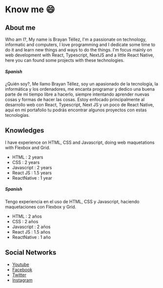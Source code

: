 # Know me 😄
## About me
Who am I?, My name is Brayan Téllez, I'm a passionate on technology, informatic and computers, I love programming and I dedicate some time to do it and learn new things and ways to do the things. I'm focus mainly on web development with React, Typescript, NextJS and a little React Native, here you can found some projects with these technologies. 

##### Spanish
¿Quién soy?, Me llamo Brayan Téllez, soy  un apasionado de la tecnología, la informática y los ordenadores, me encanta programar y dedico una buena parte de mi tiempo libre a hacerlo, siempre intentando aprender nuevas cosas y formas de hacer las cosas. Estoy enfocado principalmente al desarrollo web con React, Typescript, Next JS y un poco de React Native, aquí en mi portafolio tu podrás encontrar algunos proyectos con estas tecnologías.

## Knowledges
I have experience on HTML, CSS and Javascript, doing web maquetations with Flexbox and Grid.
- HTML : 2 years
- CSS : 2 years
- Javascript : 2 years
- React JS : 1.5 years
- ReactNative : 1 year

##### Spanish
Tengo experiencia en el uso de HTML, CSS y Javascript, haciendo maquetaciones con Flexbox y Grid.
- HTML : 2 años
- CSS : 2 años
- Javascript : 2 años
- React JS : 1.5 años
- ReactNative : 1 año

## Social Networks

- [Youtube](https://www.youtube.com/channel/UCewsVK6HkOKMRoxIPrlZwYw)
- [Facebook](https://www.facebook.com/Web-paso-a-paso-105191964720144)
- [Twitter](https://twitter.com/brayan_web)
- [Instagram](https://www.instagram.com/brayant948/)

<!--
**BrayanTCc83/BrayanTCc83** is a ✨ _special_ ✨ repository because its `README.md` (this file) appears on your GitHub profile.

Here are some ideas to get you started:

- 🔭 I’m currently working on ...
- 🌱 I’m currently learning ...
- 👯 I’m looking to collaborate on ...
- 🤔 I’m looking for help with ...
- 💬 Ask me about ...
- 📫 How to reach me: ...
- 😄 Pronouns: ...
- ⚡ Fun fact: ...
- 👋
-->
